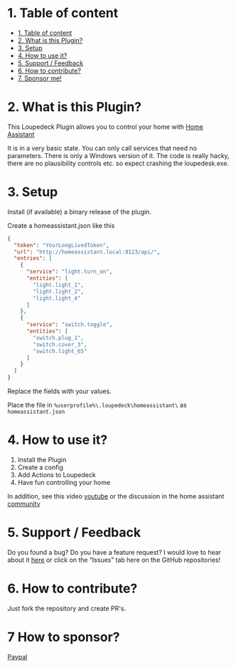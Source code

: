 # 1. Table of content
- [1. Table of content](#1-table-of-content)
- [2. What is this Plugin?](#2-what-is-this-plugin)
- [3. Setup](#3-setup)
- [4. How to use it?](#5-how-to-use-it)
- [5. Support / Feedback](#4-support--feedback)
- [6. How to contribute?](#6-how-to-contribute)
- [7. Sponsor me!](#7-how-to-sponsor)

# 2. What is this Plugin?
This Loupedeck Plugin allows you to control your home with [Home Assistant](https://homeassistant.io)

It is in a very basic state. You can only call services that need no parameters.
There is only a Windows version of it.
The code is really hacky, there are no plausibility controls etc. so expect crashing the loupedesk.exe.

# 3. Setup
Install (if available) a binary release of the plugin.

Create a homeassistant.json like this 
```json
{
  "token": "YourLongLivedToken",
  "url": "http://homeassistant.local:8123/api/",
  "entries": [
    {
      "service": "light.turn_on",
      "entities": [
        "light.light_1",
        "light.light_2",
        "light.light_4"
      ]
    },
    {
      "service": "switch.toggle",
      "entities": [
        "switch.plug_1",
        "switch.cover_3",
        "switch.light_65"
      ]
    }
  ]
}
```
Replace the fields with your values.

Place the file in `%userprofile%\.loupedeck\homeassistant\` as `homeassistant.json`

# 4. How to use it?

1. Install the Plugin
2. Create a config 
3. Add Actions to Loupedeck
4. Have fun controlling your home

In addition, see this video [youtube](https://youtu.be/9kJEw0r1UN4) or the discussion in the home assistant [community](https://community.home-assistant.io/t/use-a-loupedeck-as-a-panel-for-homeassistant/486240) 

# 5. Support / Feedback
Do you found a bug? Do you have a feature request? I would love to hear about it [here](https://github.com/lubeda/Loupedeck-HomeAssistantPlugin/issues/new/choose) or click on the “Issues” tab here on the GitHub repositories!

# 6. How to contribute?

Just fork the repository and create PR's.

# 7 How to sponsor?

[Paypal](https://www.paypal.com/donate/?hosted_button_id=FZDKSLQ46HJTU)

